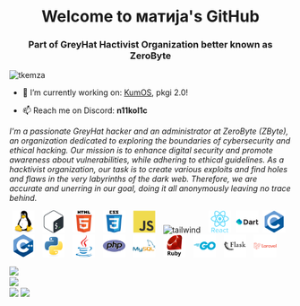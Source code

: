 <h1 align="center">Welcome to матија's GitHub</h1>
<h3 align="center">Part of GreyHat Hactivist Organization better known as ZeroByte</h3>

<p align="left"> <img src="https://komarev.com/ghpvc/?username=tkemza&label=Profile%20views&color=0e75b6&style=flat" alt="tkemza" /> </p>

- 🔭 I’m currently working on: [KumOS](https://github.com/TodorW/ZephyrOS), pkgi 2.0!

- 📫 Reach me on Discord: **n11kol1c**

<p>
    <i>I'm a passionate GreyHat hacker and an administrator at ZeroByte (ZByte), an organization dedicated to exploring the boundaries of cybersecurity and ethical hacking. Our mission is to enhance digital security and promote awareness about vulnerabilities, while adhering to ethical guidelines. As a hacktivist organization, our task is to create various exploits and find holes and flaws in the very labyrinths of the dark web. Therefore, we are accurate and unerring in our goal, doing it all anonymously leaving no trace behind.
</i>
<p>
    <img src="https://raw.githubusercontent.com/devicons/devicon/master/icons/linux/linux-original.svg" alt="linux" width="40" height="40" hspace="5" />  
        <img src="https://raw.githubusercontent.com/devicons/devicon/master/icons/bash/bash-original.svg" alt="bash" width="40" height="40" hspace="5" />
        <img src="https://raw.githubusercontent.com/devicons/devicon/master/icons/html5/html5-original-wordmark.svg" alt="html5" width="40"     height="40" hspace="5" />
        <img src="https://raw.githubusercontent.com/devicons/devicon/master/icons/css3/css3-original-wordmark.svg" alt="css3" width="40" height="40" hspace="5" />
        <img src="https://raw.githubusercontent.com/devicons/devicon/master/icons/javascript/javascript-original.svg" alt="javascript" width="40"   height="40" hspace="5" />
        <img src="https://www.vectorlogo.zone/logos/tailwindcss/tailwindcss-icon.svg" alt="tailwind" width="40" height="40" hspace="5" />
        <img src="https://raw.githubusercontent.com/devicons/devicon/master/icons/react/react-original-wordmark.svg" alt="react" width="40" height="40" hspace="5" />
        <img src="https://raw.githubusercontent.com/devicons/devicon/master/icons/dart/dart-original-wordmark.svg" alt="dart" width="40" height="40" />
        <img src="https://raw.githubusercontent.com/devicons/devicon/master/icons/c/c-original.svg" alt="c" width="40" height="40" hspace="5" />  
        <img src="https://raw.githubusercontent.com/devicons/devicon/master/icons/cplusplus/cplusplus-original.svg" alt="cplusplus" width="40" height="40" hspace="5" /> 
        <img src="https://raw.githubusercontent.com/devicons/devicon/master/icons/python/python-original.svg" alt="python" width="40" height="40" hspace="5" />
        <img src="https://raw.githubusercontent.com/devicons/devicon/master/icons/java/java-original.svg" alt="java" width="40" height="40" hspace="5" />
        <img src="https://raw.githubusercontent.com/devicons/devicon/master/icons/php/php-original.svg" alt="php" width="40" height="40" hspace="5" />   
        <img src="https://raw.githubusercontent.com/devicons/devicon/master/icons/mysql/mysql-original-wordmark.svg" alt="mysql" width="40" height="40" hspace="5" />
        <img src="https://raw.githubusercontent.com/devicons/devicon/master/icons/ruby/ruby-original-wordmark.svg" alt="ruby" width="40" height="40" hspace="5" />
        <img src="https://raw.githubusercontent.com/devicons/devicon/master/icons/go/go-original-wordmark.svg" alt="go" width="40" height="40" hspace="5" />
        <img src="https://raw.githubusercontent.com/devicons/devicon/master/icons/flask/flask-original-wordmark.svg" alt="flask" width="40" height="40" hspace="5" />
        <img src="https://raw.githubusercontent.com/devicons/devicon/master/icons/laravel/laravel-original-wordmark.svg" alt="laravel" width="40" height="40" hspace="5" />
    
![](https://github-readme-stats.vercel.app/api?username=tkemza&theme=dark&hide_border=false&include_all_commits=false&count_private=false)<br/>
![](https://nirzak-streak-stats.vercel.app/?user=tkemza&theme=dark&hide_border=false)<br/>
![](https://github-readme-stats.vercel.app/api/top-langs/?username=tkemza&theme=dark&hide_border=false&include_all_commits=false&count_private=false&layout=compact)
[![](https://visitcount.itsvg.in/api?id=tkemza&icon=0&color=0)](https://visitcount.itsvg.in)
